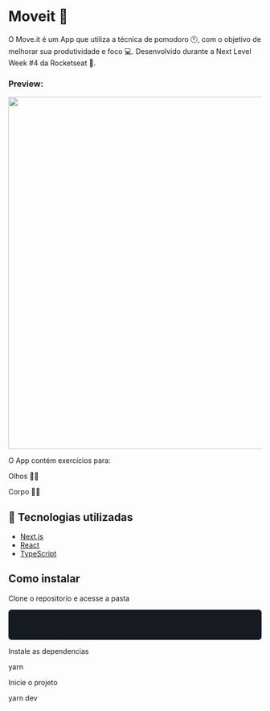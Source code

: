 # Moveit 📌

O Move.it é um App que utiliza a técnica de pomodoro 🕚, com o objetivo de melhorar sua produtividade e foco 💻. Desenvolvido durante a Next Level Week #4 da Rocketseat 💯.

### Preview:

<img src="https://media.giphy.com/media/vsspfAEQOGvRfH1lOW/giphy.gif" style="width:700px;"/>

O App contém exercícios para:

Olhos 👀🧠

Corpo 💪🦵

## 🚀 Tecnologias utilizadas

<ul>
<li><a href="https://nextjs.org/" rel="nofollow">Next.js</a></li>
<li><a href="https://reactjs.org" rel="nofollow">React</a></li>
<li><a href="https://www.typescriptlang.org/" rel="nofollow">TypeScript</a></li>
</ul>

## Como instalar 

Clone o repositorio e acesse a pasta 
<p class="adding"> git clone https://github.com/ThaliaCS/moveit_nlw4.git && cd moveit_nlw4 

Instale as dependencias

yarn 

Inicie o projeto

yarn dev

</p>

<style>

.adding{
    padding: 10px;
    overflow: auto;
    line-height: 1.45;
    background-color: #161b22;
    border-radius: 6px;

    }
 </style>
